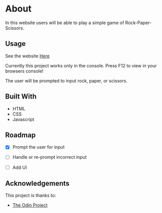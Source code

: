 # About

In this website users will be able to play a simple game of Rock-Paper-Scissors. 

## Usage

See the website [Here](https://ejun95.github.io/Rock-Paper-Scissors/)

Currently this project works only in the console. Press F12 to view in your browsers console!

The user will be prompted to input rock, paper, or scissors.

## Built With

* HTML
* CSS
* Javascript

## Roadmap

- [X] Prompt the user for input
- [ ] Handle or re-prompt incorrect input
- [ ] Add UI


## Acknowledgements

This project is thanks to:

 * [The Odin Project](https://www.theodinproject.com/lessons/foundations-rock-paper-scissors)